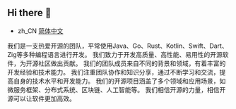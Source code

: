 ## Hi there 👋

<!--

**Here are some ideas to get you started:**

🙋‍♀️ A short introduction - what is your organization all about?
🌈 Contribution guidelines - how can the community get involved?
👩‍💻 Useful resources - where can the community find your docs? Is there anything else the community should know?
🍿 Fun facts - what does your team eat for breakfast?
🧙 Remember, you can do mighty things with the power of [Markdown](https://docs.github.com/github/writing-on-github/getting-started-with-writing-and-formatting-on-github/basic-writing-and-formatting-syntax)
-->
- zh_CN [简体中文](/profile/README.zh_CN.md)

我们是一支热爱开源的团队，平常使用Java、Go、Rust、Kotlin、Swift、Dart、Zig等多种编程语言进行开发。 我们致力于开发高质量、高性能、易用性的开源软件，为开源社区做出贡献。 我们的团队成员来自不同的背景和领域，有着丰富的开发经验和技术能力。 我们注重团队协作和知识分享，通过不断学习和交流，提高自身的技术水平和开发能力。 我们的开源项目涵盖了多个领域和应用场景，如微服务框架、分布式系统、区块链、人工智能等。 我们相信开源的力量，相信开源可以让软件更加高效。
